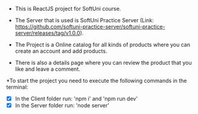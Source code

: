 * This is ReactJS project for SoftUni course.
* The Server that is used is SoftUni Practice Server (Link: https://github.com/softuni-practice-server/softuni-practice-server/releases/tag/v1.0.0).
  
* The Project is a Online catalog for all kinds of products where you can create an account and add products.
* There is also a details page where you can review the product that you like and leave a comment.

*To start the project you need to execute the following commands in the terminal:
- [x] In the Client folder run: 'npm i' and 'npm run dev'
- [x] In the Server folder run: 'node server'
